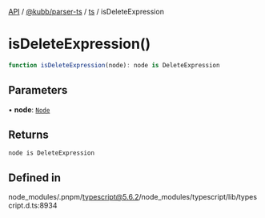 [API](../../../../../packages.md) / [@kubb/parser-ts](../../../index.md) / [ts](../index.md) / isDeleteExpression

# isDeleteExpression()

```ts
function isDeleteExpression(node): node is DeleteExpression
```

## Parameters

• **node**: [`Node`](../interfaces/Node.md)

## Returns

`node is DeleteExpression`

## Defined in

node\_modules/.pnpm/typescript@5.6.2/node\_modules/typescript/lib/typescript.d.ts:8934
